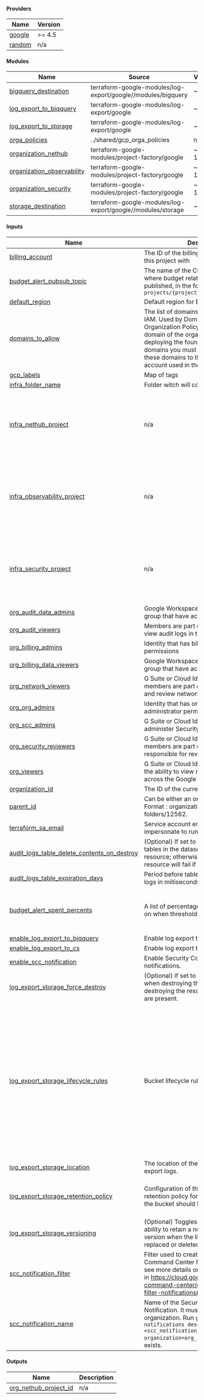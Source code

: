 <!-- BEGIN_TF_DOCS -->
#### Providers

| Name | Version |
|------|---------|
| <a name="provider_google"></a> [google](#provider_google) | >= 4.5 |
| <a name="provider_random"></a> [random](#provider_random) | n/a |

#### Modules

| Name | Source | Version |
|------|--------|---------|
| <a name="module_bigquery_destination"></a> [bigquery_destination](#module_bigquery_destination) | terraform-google-modules/log-export/google//modules/bigquery | ~> 7.4 |
| <a name="module_log_export_to_biqquery"></a> [log_export_to_biqquery](#module_log_export_to_biqquery) | terraform-google-modules/log-export/google | ~> 7.4 |
| <a name="module_log_export_to_storage"></a> [log_export_to_storage](#module_log_export_to_storage) | terraform-google-modules/log-export/google | ~> 7.4 |
| <a name="module_orga_policies"></a> [orga_policies](#module_orga_policies) | ../shared/gcp_orga_policies | n/a |
| <a name="module_organization_nethub"></a> [organization_nethub](#module_organization_nethub) | terraform-google-modules/project-factory/google | ~> 14.1 |
| <a name="module_organization_observability"></a> [organization_observability](#module_organization_observability) | terraform-google-modules/project-factory/google | ~> 14.1 |
| <a name="module_organization_security"></a> [organization_security](#module_organization_security) | terraform-google-modules/project-factory/google | ~> 14.1 |
| <a name="module_storage_destination"></a> [storage_destination](#module_storage_destination) | terraform-google-modules/log-export/google//modules/storage | ~> 7.4 |

#### Inputs

| Name | Description | Type | Default | Required |
|------|-------------|------|---------|:--------:|
| <a name="input_billing_account"></a> [billing_account](#input_billing_account) | The ID of the billing account to associate this project with | `string` | n/a | yes |
| <a name="input_budget_alert_pubsub_topic"></a> [budget_alert_pubsub_topic](#input_budget_alert_pubsub_topic) | The name of the Cloud Pub/Sub topic where budget related messages will be published, in the form of `projects/{project_id}/topics/{topic_id}` | `string` | n/a | yes |
| <a name="input_default_region"></a> [default_region](#input_default_region) | Default region for BigQuery resources. | `string` | n/a | yes |
| <a name="input_domains_to_allow"></a> [domains_to_allow](#input_domains_to_allow) | The list of domains to allow users from in IAM. Used by Domain Restricted Sharing Organization Policy. Must include the domain of the organization you are deploying the foundation. To add other domains you must also grant access to these domains to the terraform service account used in the deploy. | `list(string)` | n/a | yes |
| <a name="input_gcp_labels"></a> [gcp_labels](#input_gcp_labels) | Map of tags | `map(string)` | n/a | yes |
| <a name="input_infra_folder_name"></a> [infra_folder_name](#input_infra_folder_name) | Folder witch will contains all infra projects | `string` | n/a | yes |
| <a name="input_infra_nethub_project"></a> [infra_nethub_project](#input_infra_nethub_project) | n/a | <pre>object({<br>    name = string<br>    budget = object({<br>      amount = number,<br>      time_unit = string,<br>      email_addresses_to_notify = list(string)<br>    })<br>  })</pre> | n/a | yes |
| <a name="input_infra_observability_project"></a> [infra_observability_project](#input_infra_observability_project) | n/a | <pre>object({<br>    name = string<br>    budget = object({<br>      amount = number,<br>      time_unit = string,<br>      alert_pubsub_topic = string<br>      email_addresses_to_notify = list(string)<br>    })<br>  })</pre> | n/a | yes |
| <a name="input_infra_security_project"></a> [infra_security_project](#input_infra_security_project) | n/a | <pre>object({<br>    name = string<br>    budget = object({<br>      amount = number,<br>      time_unit = string,<br>      email_addresses_to_notify = list(string)<br>    })<br>  })</pre> | n/a | yes |
| <a name="input_org_audit_data_admins"></a> [org_audit_data_admins](#input_org_audit_data_admins) | Google Workspace or Cloud Identity group that have access to audit logs. | `string` | n/a | yes |
| <a name="input_org_audit_viewers"></a> [org_audit_viewers](#input_org_audit_viewers) | Members are part of an audit team and view audit logs in the logging project. | `string` | n/a | yes |
| <a name="input_org_billing_admins"></a> [org_billing_admins](#input_org_billing_admins) | Identity that has billing administrator permissions | `string` | n/a | yes |
| <a name="input_org_billing_data_viewers"></a> [org_billing_data_viewers](#input_org_billing_data_viewers) | Google Workspace or Cloud Identity group that have access to billing data set. | `string` | n/a | yes |
| <a name="input_org_network_viewers"></a> [org_network_viewers](#input_org_network_viewers) | G Suite or Cloud Identity group that members are part of the networking team and review network configurations | `string` | n/a | yes |
| <a name="input_org_org_admins"></a> [org_org_admins](#input_org_org_admins) | Identity that has organization administrator permissions. | `string` | n/a | yes |
| <a name="input_org_scc_admins"></a> [org_scc_admins](#input_org_scc_admins) | G Suite or Cloud Identity group that can administer Security Command Center. | `string` | n/a | yes |
| <a name="input_org_security_reviewers"></a> [org_security_reviewers](#input_org_security_reviewers) | G Suite or Cloud Identity group that members are part of the security team responsible for reviewing cloud security. | `string` | n/a | yes |
| <a name="input_org_viewers"></a> [org_viewers](#input_org_viewers) | G Suite or Cloud Identity group that have the ability to view resource information across the Google Cloud organization. | `string` | n/a | yes |
| <a name="input_organization_id"></a> [organization_id](#input_organization_id) | The ID of the current organization. | `string` | n/a | yes |
| <a name="input_parent_id"></a> [parent_id](#input_parent_id) | Can be either an organisation or a folder. Format : organizations/1235 or folders/12562. | `string` | n/a | yes |
| <a name="input_terraform_sa_email"></a> [terraform_sa_email](#input_terraform_sa_email) | Service account email of the account to impersonate to run Terraform. | `string` | n/a | yes |
| <a name="input_audit_logs_table_delete_contents_on_destroy"></a> [audit_logs_table_delete_contents_on_destroy](#input_audit_logs_table_delete_contents_on_destroy) | (Optional) If set to true, delete all the tables in the dataset when destroying the resource; otherwise, destroying the resource will fail if tables are present. | `bool` | `false` | no |
| <a name="input_audit_logs_table_expiration_days"></a> [audit_logs_table_expiration_days](#input_audit_logs_table_expiration_days) | Period before tables expire for all audit logs in milliseconds. Default is 30 days. | `number` | `30` | no |
| <a name="input_budget_alert_spent_percents"></a> [budget_alert_spent_percents](#input_budget_alert_spent_percents) | A list of percentages of the budget to alert on when threshold is exceeded | `list(number)` | <pre>[<br>  0.5,<br>  0.75,<br>  0.9,<br>  0.95<br>]</pre> | no |
| <a name="input_enable_log_export_to_biqquery"></a> [enable_log_export_to_biqquery](#input_enable_log_export_to_biqquery) | Enable log export to bigquery | `bool` | `false` | no |
| <a name="input_enable_log_export_to_cs"></a> [enable_log_export_to_cs](#input_enable_log_export_to_cs) | Enable log export to bigquery | `bool` | `true` | no |
| <a name="input_enable_scc_notification"></a> [enable_scc_notification](#input_enable_scc_notification) | Enable Security Control Center notifications. | `bool` | `false` | no |
| <a name="input_log_export_storage_force_destroy"></a> [log_export_storage_force_destroy](#input_log_export_storage_force_destroy) | (Optional) If set to true, delete all contents when destroying the resource; otherwise, destroying the resource will fail if contents are present. | `bool` | `false` | no |
| <a name="input_log_export_storage_lifecycle_rules"></a> [log_export_storage_lifecycle_rules](#input_log_export_storage_lifecycle_rules) | Bucket lifecycle rules | `any` | <pre>[<br>  {<br>    "action": {<br>      "type": "Delete"<br>    },<br>    "condition": {<br>      "age": 365,<br>      "with_state": "ANY"<br>    }<br>  },<br>  {<br>    "action": {<br>      "storage_class": "ARCHIVE",<br>      "type": "SetStorageClass"<br>    },<br>    "condition": {<br>      "age": 30,<br>      "with_state": "ANY"<br>    }<br>  }<br>]</pre> | no |
| <a name="input_log_export_storage_location"></a> [log_export_storage_location](#input_log_export_storage_location) | The location of the storage bucket used to export logs. | `string` | `"EU"` | no |
| <a name="input_log_export_storage_retention_policy"></a> [log_export_storage_retention_policy](#input_log_export_storage_retention_policy) | Configuration of the bucket's data retention policy for how long objects in the bucket should be retained. | <pre>object({<br>    is_locked             = bool<br>    retention_period_days = number<br>  })</pre> | `null` | no |
| <a name="input_log_export_storage_versioning"></a> [log_export_storage_versioning](#input_log_export_storage_versioning) | (Optional) Toggles bucket versioning, ability to retain a non-current object version when the live object version gets replaced or deleted. | `bool` | `false` | no |
| <a name="input_scc_notification_filter"></a> [scc_notification_filter](#input_scc_notification_filter) | Filter used to create the Security Command Center Notification, you can see more details on how to create filters in https://cloud.google.com/security-command-center/docs/how-to-api-filter-notifications#create-filter | `string` | `"state = \"ACTIVE\""` | no |
| <a name="input_scc_notification_name"></a> [scc_notification_name](#input_scc_notification_name) | Name of the Security Command Center Notification. It must be unique in the organization. Run `gcloud scc notifications describe <scc_notification_name> --organization=org_id` to check if it already exists. | `string` | `"org-scc-notify"` | no |

#### Outputs

| Name | Description |
|------|-------------|
| <a name="output_org_nethub_project_id"></a> [org_nethub_project_id](#output_org_nethub_project_id) | n/a |
<!-- END_TF_DOCS -->